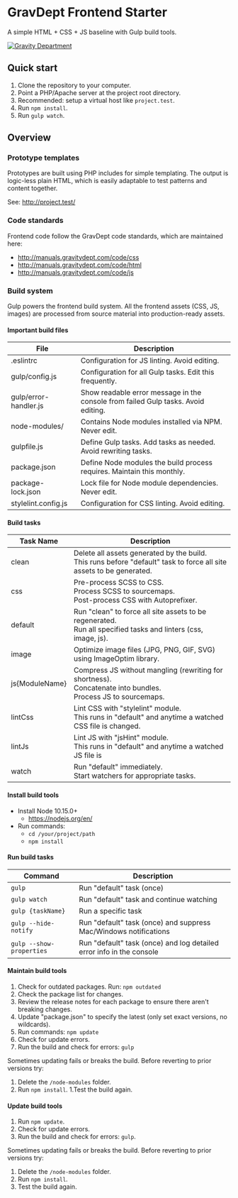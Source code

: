 # GravDept Frontend Starter

A simple HTML + CSS + JS baseline with Gulp build tools.

[![Gravity Department](http://gravitydept.com/_themes/gravdept/img/logo-footer.png)](http://gravitydept.com/)

## Quick start

1. Clone the repository to your computer.
1. Point a PHP/Apache server at the project root directory.
2. Recommended: setup a virtual host like `project.test`.
1. Run `npm install`.
1. Run `gulp watch`.

## Overview

### Prototype templates

Prototypes are built using PHP includes for simple templating. The output is logic-less plain HTML, which is easily adaptable to test patterns and content together.

See: http://project.test/

### Code standards

Frontend code follow the GravDept code standards, which are maintained here:

- http://manuals.gravitydept.com/code/css
- http://manuals.gravitydept.com/code/html
- http://manuals.gravitydept.com/code/js

### Build system

Gulp powers the frontend build system. All the frontend assets (CSS, JS, images) are processed from source material into production-ready assets.

#### Important build files

| File | Description |
| --- | --- |
| .eslintrc | Configuration for JS linting. Avoid editing. |
| gulp/config.js | Configuration for all Gulp tasks. Edit this frequently. |
| gulp/error-handler.js | Show readable error message in the console from failed Gulp tasks. Avoid editing. |
| node-modules/ | Contains Node modules installed via NPM. Never edit. |
| gulpfile.js | Define Gulp tasks. Add tasks as needed. Avoid rewriting tasks. |
| package.json | Define Node modules the build process requires. Maintain this monthly. |
| package-lock.json | Lock file for Node module dependencies. Never edit. |
| stylelint.config.js | Configuration for CSS linting. Avoid editing. |

#### Build tasks

| Task Name | Description |
| --- | --- |
| clean | Delete all assets generated by the build.<br> This runs before "default" task to force all site assets to be generated. |
| css | Pre-process SCSS to CSS.<br> Process SCSS to sourcemaps.<br> Post-process CSS with Autoprefixer. |
| default | Run "clean" to force all site assets to be regenerated.<br> Run all specified tasks and linters (css, image, js). |
| image | Optimize image files (JPG, PNG, GIF, SVG) using ImageOptim library. |
| js{ModuleName} | Compress JS without mangling (rewriting for shortness).<br> Concatenate into bundles.<br> Process JS to sourcemaps. |
| lintCss | Lint CSS with "stylelint" module.<br> This runs in "default" and anytime a watched CSS file is changed. |
| lintJs | Lint JS with "jsHint" module.<br> This runs in "default" and anytime a watched JS file is | changed.
| watch | Run "default" immediately.<br> Start watchers for appropriate tasks. |

#### Install build tools

* Install Node 10.15.0+
  * https://nodejs.org/en/
* Run commands:
  * `cd /your/project/path`
  * `npm install`

#### Run build tasks

| Command | Description |
| --- | --- |
| `gulp` | Run "default" task (once) |
| `gulp watch` | Run "default" task and continue watching |
| `gulp {taskName}` | Run a specific task |
| `gulp --hide-notify` | Run "default" task (once) and suppress Mac/Windows notifications |
| `gulp --show-properties` | Run "default" task (once) and log detailed error info in the console |

#### Maintain build tools

1. Check for outdated packages. Run: `npm outdated`
1. Check the package list for changes.
1. Review the release notes for each package to ensure there aren't breaking changes.
1. Update "package.json" to specify the latest (only set exact versions, no wildcards).
1. Run commands: `npm update`
1. Check for update errors.
1. Run the build and check for errors: `gulp`

Sometimes updating fails or breaks the build. Before reverting to prior versions try:

1. Delete the `/node-modules` folder.
1. Run `npm install`.
1.Test the build again.

#### Update build tools

1. Run `npm update`.
1. Check for update errors.
1. Run the build and check for errors: `gulp`.

Sometimes updating fails or breaks the build. Before reverting to prior versions try:

1. Delete the `/node-modules` folder.
1. Run `npm install`.
1. Test the build again.
